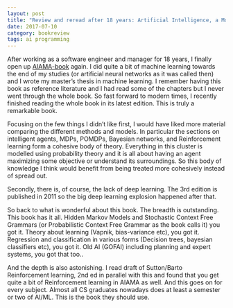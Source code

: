 ```yaml
---
layout: post
title: "Review and reread after 18 years: Artificial Intelligence, a Modern Approach, 3rd ed"
date: 2017-07-10
category: bookreview
tags: ai programming
---
```


After working as a software engineer and manager for 18 years, I finally open up [AIAMA-book](https://www.amazon.com/Artificial-Intelligence-Modern-Approach-3rd/dp/0136042597) again. I did quite a bit of machine learning towards the end of my studies (or artificial neural networks as it was called then) and I wrote my master’s thesis in machine learning. I remember having this book as reference literature and I had read some of the chapters but I never went through the whole book.  So fast forward to modern times, I recently finished reading the whole book in its latest edition. This is truly a remarkable book.

Focusing on the few things I didn’t like first, I would have liked more material comparing the different methods and models. In particular the sections on intelligent agents, MDPs, POMDPs, Bayesian networks, and Reinforcement learning form a cohesive body of theory. Everything in this cluster is modelled using probability theory and it is all about having an agent maximizing some objective or understand its surroundings. So this body of knowledge I think would benefit from being treated more cohesively instead of spread out.

Secondly, there is, of course, the lack of deep learning. The 3rd edition is published in 2011 so the big deep learning explosion happened after that.

So back to what is wonderful about this book. The breadth is outstanding. This book has it all. Hidden Markov Models and Stochastic Context Free Grammars (or Probabilistic Context Free Grammar as the book calls it) you got it. Theory about learning (Vapnik, bias-variance etc), you got it. Regression and classification in various forms (Decision trees, bayesian classifiers etc), you got it. Old AI (GOFAI) including planning and expert systems, you got that too..

And the depth is also astonishing. I read draft of Sutton/Barto Reinforcement learning, 2nd ed in parallel with this and found that you get quite a bit of Reinforcement learning in AIAMA as well.
And this goes on for every subject.
Almost all CS graduates nowadays does at least a semester or two of AI/ML. This is the book they should use.

